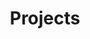 ---
layout: projects
permalink: /projects/index.html
title: "Projects"
tags: [blog, projects, samuel gagnon-hartman, machine learning, cosmology]
---